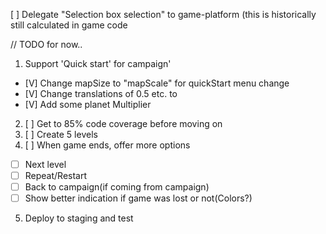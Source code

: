 [ ] Delegate "Selection box selection" to game-platform (this is historically still calculated in game code






// TODO for now..

1. Support 'Quick start' for campaign'
  - [V] Change mapSize to "mapScale" for quickStart menu change
  - [V] Change translations of 0.5 etc. to
  - [V] Add some planet Multiplier
2. [ ] Get to 85% code coverage before moving on
3. [ ] Create 5 levels
4. [ ] When game ends, offer more options
  - [ ] Next level
  - [ ] Repeat/Restart
  - [ ] Back to campaign(if coming from campaign)
  - [ ] Show better indication if game was lost or not(Colors?)
5. Deploy to staging and test
